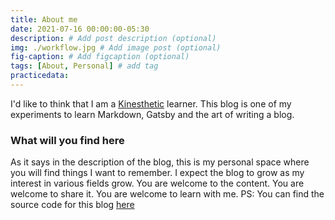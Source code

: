 ```yaml
---
title: About me
date: 2021-07-16 00:00:00-05:30
description: # Add post description (optional)
img: ./workflow.jpg # Add image post (optional)
fig-caption: # Add figcaption (optional)
tags: [About, Personal] # add tag
practicedata: 
---
```


I'd like to think that I am a [Kinesthetic](https://blog.advancementcourses.com/articles/4-types-of-learners-in-education/) learner. This blog is one of my experiments to learn Markdown, Gatsby and the art of writing a blog. 

### What will you find here

As it says in the description of the blog, this is my personal space where you will find things I want to remember. I expect the blog to grow as my interest in various fields grow. You are welcome to the content. You are welcome to share it. You are welcome to learn with me. 
PS: You can find the source code for this blog [here](https://github.com/joshi-aparna/blog)
